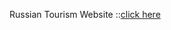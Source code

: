Russian Tourism Website ::[click here](https://github.com/WinBlader/Russian_Tourism_Website/blob/main/homePage.html)
